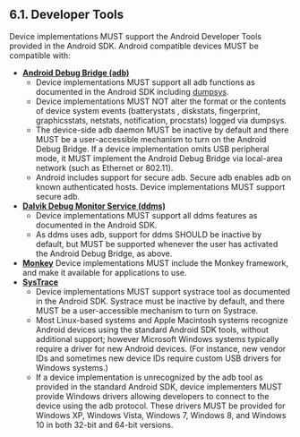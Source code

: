 ## 6.1\. Developer Tools

Device implementations MUST support the Android Developer Tools provided in the
Android SDK. Android compatible devices MUST be compatible with:

*   [**Android Debug Bridge (adb)**](http://developer.android.com/tools/help/adb.html)
    *   Device implementations MUST support all adb functions as documented in
the Android SDK including
[dumpsys](https://source.android.com/devices/input/diagnostics.html).
    *   Device implementations MUST NOT alter the format or the contents of device
system events (batterystats , diskstats, fingerprint, graphicsstats, netstats,
notification, procstats) logged via dumpsys.
    *   The device-side adb daemon MUST be inactive by default and there MUST
be a user-accessible mechanism to turn on the Android Debug Bridge. If a device
implementation omits USB peripheral mode, it MUST implement the Android Debug
Bridge via local-area network (such as Ethernet or 802.11).
    *   Android includes support for secure adb. Secure adb enables adb on
known authenticated hosts. Device implementations MUST support secure adb.
*   [**Dalvik Debug Monitor Service (ddms)**](http://developer.android.com/tools/debugging/ddms.html)
    *   Device implementations MUST support all ddms features as documented in the Android SDK.
    *   As ddms uses adb, support for ddms SHOULD be inactive by default, but MUST be supported whenever the user has activated the Android Debug Bridge, as above.
*   [**Monkey**](http://developer.android.com/tools/help/monkey.html) Device
implementations MUST include the Monkey framework, and make it available for
applications to use.
*   [**SysTrace**](http://developer.android.com/tools/help/systrace.html)
    *   Device implementations MUST support systrace tool as documented in the
Android SDK. Systrace must be inactive by default, and there MUST be a
user-accessible mechanism to turn on Systrace.
    *   Most Linux-based systems and Apple Macintosh systems recognize Android
devices using the standard Android SDK tools, without additional support;
however Microsoft Windows systems typically require a driver for new Android
devices. (For instance, new vendor IDs and sometimes new device IDs require
custom USB drivers for Windows systems.)
    *   If a device implementation is unrecognized by the adb tool as provided
in the standard Android SDK, device implementers MUST provide Windows drivers
allowing developers to connect to the device using the adb protocol. These
drivers MUST be provided for Windows XP, Windows Vista, Windows 7, Windows 8,
and Windows 10 in both 32-bit and 64-bit versions.